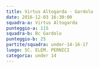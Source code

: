 ```yaml
---
title: Virtus Altogarda - Gardolo
date: 2016-12-03 16:30:00
squadra-a: Virtus Altogarda
punteggio-a: 115
squadra-b: Bc Gardolo
punteggio-b: 25
partite/squadra: under-14-16-17
luogo: SC. ELEM. PERNICI
categoria: under 14
---
```

